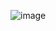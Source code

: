 
![image](https://user-images.githubusercontent.com/78311891/176366888-5a9e5a5b-839a-4b42-99db-0c279599aa68.png)
